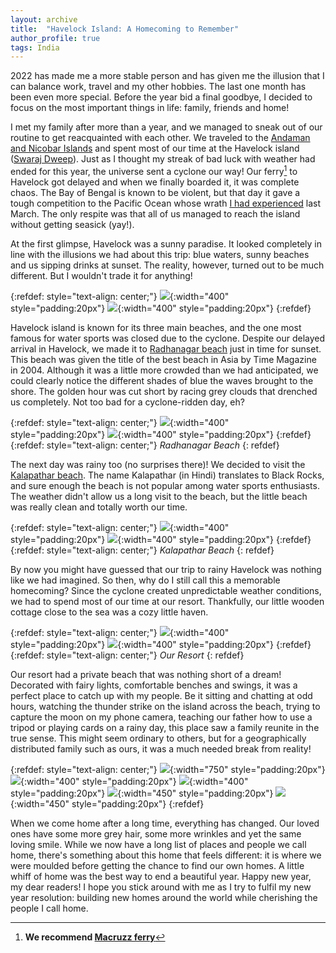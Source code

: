 ```yaml
---
layout: archive
title:  "Havelock Island: A Homecoming to Remember"
author_profile: true
tags: India
---
```


2022 has made me a more stable person and has given me the illusion that I can balance work, travel and my other hobbies. The last one month has been even more special. Before the year bid a final goodbye, I decided to focus on the most important things in life: family, friends and home!
	


I met my family after more than a year, and we managed to sneak out of our routine to get reacquainted with each other. We traveled to the [Andaman and Nicobar Islands](https://en.wikipedia.org/wiki/Andaman_and_Nicobar_Islands) and spent most of our time at the Havelock island ([Swaraj Dweep](https://en.wikipedia.org/wiki/Havelock_island)). Just as I thought my streak of bad luck with weather had ended for this year, the universe sent a cyclone our way! Our ferry[^1] to Havelock got delayed and when we finally boarded it, it was complete chaos. The Bay of Bengal is known to be violent, but that day it gave a tough competition to the Pacific Ocean whose wrath [I had experienced](https://mugdhak30.github.io/Northern-California-Experiences/) last March. The only respite was that all of us managed to reach the island without getting seasick (yay!). 

At the first glimpse, Havelock was a sunny paradise. It looked completely in line with the illusions we had about this trip: blue waters, sunny beaches and us  sipping drinks at sunset. The reality, however, turned out to be much different. But I wouldn't trade it for anything!

{:refdef: style="text-align: center;"}
![](/images/Havelock8.jpg){:width="400" style="padding:20px"}
![](/images/Havelock11.jpg){:width="400" style="padding:20px"}
{:refdef}

Havelock island is known for its three main beaches, and the one most famous for water sports was closed due to the cyclone. Despite our delayed arrival in Havelock, we made it to 
[Radhanagar beach](https://www.eternalandamans.com/havelock-island/radhanagar-beach) just in time for sunset. This beach was given the title of the best beach in Asia by Time Magazine in 2004. Although it was a little more crowded than we had anticipated, we could clearly notice the different shades of blue the waves brought to the shore. The golden hour was cut short by racing grey clouds that drenched us completely. Not too bad for a cyclone-ridden day, eh? 

{:refdef: style="text-align: center;"}
![](/images/Havelock2.jpg){:width="400" style="padding:20px"}
![](/images/Havelock1.jpg){:width="400" style="padding:20px"}
{:refdef}
{:refdef: style="text-align: center;"}
*Radhanagar Beach*
{: refdef}

The next day was rainy too (no surprises there)! We decided to visit the [Kalapathar beach](https://www.experienceandamans.com/andaman-tourism/havelock/places/kalapathar-beach). The name Kalapathar (in Hindi) translates to Black Rocks, and sure enough the beach is not popular among water sports enthusiasts. The weather didn't allow us a long visit to the beach, but the little beach was really clean and totally worth our time.

{:refdef: style="text-align: center;"}
![](/images/Havelock5.jpg){:width="400" style="padding:20px"}
![](/images/Havelock10.jpg){:width="400" style="padding:20px"}
{:refdef}
{:refdef: style="text-align: center;"}
*Kalapathar Beach*
{: refdef}

By now you might have guessed that our trip to rainy Havelock was nothing like we had imagined. So then, why do I still call this a memorable homecoming? Since the cyclone created unpredictable weather conditions, we had to spend most of our time at our resort. Thankfully, our little wooden cottage close to the sea was a cozy little haven.

{:refdef: style="text-align: center;"}
![](/images/Havelock4.jpg){:width="400" style="padding:20px"}
![](/images/Havelock6.jpg){:width="400" style="padding:20px"}
{:refdef}
{:refdef: style="text-align: center;"}
*Our Resort*
{: refdef}

Our resort had a private beach that was nothing short of a dream! Decorated with fairy lights, comfortable benches and swings, it was a perfect place to catch up with my people. Be it sitting and chatting at odd hours, watching the thunder strike on the island across the beach, trying to capture the moon on my phone camera, teaching our father how to use a tripod or playing cards on a rainy day, this place saw a family reunite in the true sense. This might seem ordinary to others, but for a geographically distributed family such as ours, it was a much needed break from reality! 

{:refdef: style="text-align: center;"}
![](/images/Havelock9.jpg){:width="750" style="padding:20px"}
![](/images/Havelock3.jpg){:width="400" style="padding:20px"}
![](/images/Havelock7.jpg){:width="400" style="padding:20px"}
![](/images/Havelock12.jpg){:width="450" style="padding:20px"}
![](/images/Havelock13.jpg){:width="450" style="padding:20px"}
{:refdef}


When we come home after a long time, everything has changed. Our loved ones have some more grey hair, some more wrinkles and yet the same loving smile. While we now have a long list of places and people we call home, there's something about this home that feels different: it is where we were moulded before getting the chance to find our own homes. A little whiff of home was the best way to end a beautiful year. Happy new year, my dear readers! I hope you stick around with me as I try to fulfil my new year resolution: building new homes around the world while cherishing the people I call home. 

[^1]: **We recommend [Macruzz ferry](https://www.makruzz.com/)**
